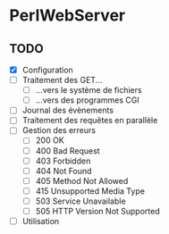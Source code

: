 # PerlWebServer

TODO
--------
- [x] Configuration
- [ ] Traitement des GET...
  - [ ] ...vers le système de fichiers
  - [ ] ...vers des programmes CGI
- [ ] Journal des évènements
- [ ] Traitement des requêtes en parallèle
- [ ] Gestion des erreurs
  - [ ] 200 OK
  - [ ] 400 Bad Request
  - [ ] 403 Forbidden
  - [ ] 404 Not Found
  - [ ] 405 Method Not Allowed
  - [ ] 415 Unsupported Media Type
  - [ ] 503 Service Unavailable
  - [ ] 505 HTTP Version Not Supported
- [ ] Utilisation